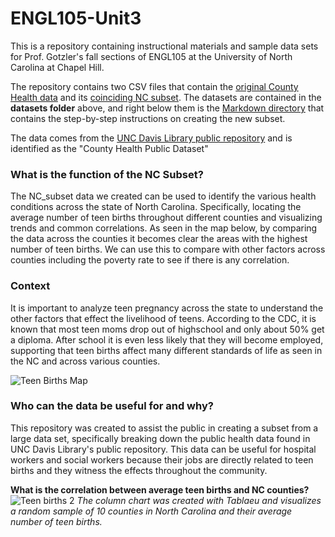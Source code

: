 # ENGL105-Unit3
This is a repository containing instructional materials and sample data sets for Prof. Gotzler's fall sections of ENGL105 at the University of North Carolina at Chapel Hill.

The repository contains two CSV files that contain the [original County Health data](/datasets/CountyHealthData_2014-2015.csv) and its [coinciding NC subset](/datasets/NC_subset.csv). The datasets are contained in the **datasets folder** above, and right below them is the [Markdown directory](/MarkdownDirectory.ipynb) that contains the step-by-step instructions on creating the new subset.

The data comes from the [UNC Davis Library public repository](https://library.unc.edu/davis/) and is identified as the "County Health Public Dataset" 




### What is the function of the NC Subset?
The NC_subset data we created can be used to identify the various health conditions across the state of North Carolina. Specifically, locating the average number of teen births throughout different counties and visualizing trends and common correlations. As seen in the map below, by comparing the data across the counties it becomes clear the areas with the highest number of teen births. We can use this to compare with other factors across counties including the poverty rate to see if there is any correlation. 

### Context
It is important to analyze teen pregnancy across the state to understand the other factors that effect the livelihood of teens. According to the CDC, it is known that most teen moms drop out of highschool and only about 50% get a diploma. After school it is even less likely that they will become employed, supporting that teen births affect many different standards of life as seen in the NC and across various counties.

![Teen Births Map](https://user-images.githubusercontent.com/65384949/202938157-b37a1e1f-47cd-462d-9f4b-9fe76619a806.jpg)


### Who can the data be useful for and why? 
This repository was created to assist the public in creating a subset from a large data set, specifically breaking down the public health data found in UNC Davis Library's public repository. This data can be useful for hospital workers and social workers because their jobs are directly related to teen births and they witness the effects throughout the community. 


**What is the correlation between average teen births and NC counties?**
![Teen births 2](https://user-images.githubusercontent.com/65384949/202939446-2c4961d9-a677-415d-8b8e-a6f548007c08.png)
*The column chart was created with Tablaeu and visualizes a random sample of 10 counties in North Carolina and their average number of teen births.*
